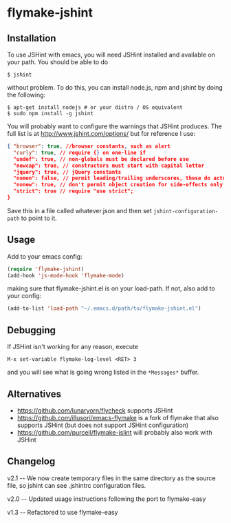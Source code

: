 # flymake-jshint

## Installation

To use JSHint with emacs, you will need JSHint installed and available on
your path. You should be able to do

    $ jshint

without problem. To do this, you can install node.js, npm and
jshint by doing the following:

    $ apt-get install nodejs # or your distro / OS equivalent
    $ sudo npm install -g jshint

You will probably want to configure the warnings that JSHint
produces. The full list is at http://www.jshint.com/options/ but
for reference I use:

```json
{ "browser": true, //browser constants, such as alert
  "curly": true, // require {} on one-line if
  "undef": true, // non-globals must be declared before use
  "newcap": true, // constructors must start with capital letter
  "jquery": true, // jQuery constants
  "nomen": false, // permit leading/trailing underscores, these do actually mean private in jQuery plugins
  "nonew": true, // don't permit object creation for side-effects only
  "strict": true // require "use strict";
}
```

Save this in a file called whatever.json and then set
`jshint-configuration-path` to point to it.

## Usage

Add to your emacs config:

```lisp
(require 'flymake-jshint)
(add-hook 'js-mode-hook 'flymake-mode)
```

making sure that flymake-jshint.el is on your load-path. If not,
also add to your config:

```lisp
(add-to-list 'load-path "~/.emacs.d/path/to/flymake-jshint.el")
```

## Debugging

If JSHint isn't working for any reason, execute

    M-x set-variable flymake-log-level <RET> 3

and you will see what is going wrong listed in the `*Messages*`
buffer.

## Alternatives

* https://github.com/lunaryorn/flycheck supports JSHint
* https://github.com/illusori/emacs-flymake is a fork of flymake
  that also supports JSHint (but does not support JSHint
  configuration)
* https://github.com/purcell/flymake-jslint will probably also
  work with JSHint

## Changelog

v2.1 -- We now create temporary files in the same directory as the
source file, so jshint can see .jshintrc configuration files.

v2.0 -- Updated usage instructions following the port to flymake-easy

v1.3 -- Refactored to use flymake-easy
